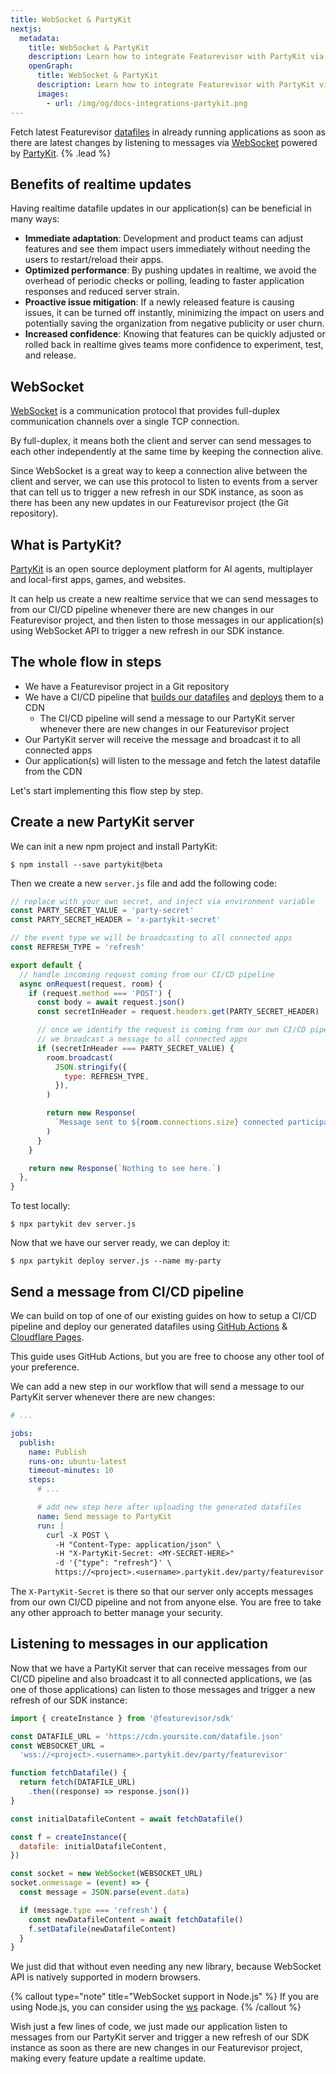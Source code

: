 ```yaml
---
title: WebSocket & PartyKit
nextjs:
  metadata:
    title: WebSocket & PartyKit
    description: Learn how to integrate Featurevisor with PartyKit via WebSocket for realtime updates.
    openGraph:
      title: WebSocket & PartyKit
      description: Learn how to integrate Featurevisor with PartyKit via WebSocket for realtime updates.
      images:
        - url: /img/og/docs-integrations-partykit.png
---
```


Fetch latest Featurevisor [datafiles](/docs/building-datafiles/) in already running applications as soon as there are latest changes by listening to messages via [WebSocket](https://developer.mozilla.org/en-US/docs/Web/API/WebSocket) powered by [PartyKit](https://partykit.io). {% .lead %}

## Benefits of realtime updates

Having realtime datafile updates in our application(s) can be beneficial in many ways:

- **Immediate adaptation**: Development and product teams can adjust features and see them impact users immediately without needing the users to restart/reload their apps.
- **Optimized performance**: By pushing updates in realtime, we avoid the overhead of periodic checks or polling, leading to faster application responses and reduced server strain.
- **Proactive issue mitigation**: If a newly released feature is causing issues, it can be turned off instantly, minimizing the impact on users and potentially saving the organization from negative publicity or user churn.
- **Increased confidence**: Knowing that features can be quickly adjusted or rolled back in realtime gives teams more confidence to experiment, test, and release.

## WebSocket

[WebSocket](https://developer.mozilla.org/en-US/docs/Web/API/WebSocket) is a communication protocol that provides full-duplex communication channels over a single TCP connection.

By full-duplex, it means both the client and server can send messages to each other independently at the same time by keeping the connection alive.

Since WebSocket is a great way to keep a connection alive between the client and server, we can use this protocol to listen to events from a server that can tell us to trigger a new refresh in our SDK instance, as soon as there has been any new updates in our Featurevisor project (the Git repository).

## What is PartyKit?

[PartyKit]() is an open source deployment platform for AI agents, multiplayer and local-first apps, games, and websites.

It can help us create a new realtime service that we can send messages to from our CI/CD pipeline whenever there are new changes in our Featurevisor project, and then listen to those messages in our application(s) using WebSocket API to trigger a new refresh in our SDK instance.

## The whole flow in steps

- We have a Featurevisor project in a Git repository
- We have a CI/CD pipeline that [builds our datafiles](/docs/building-datafiles/) and [deploys](/docs/deployment/) them to a CDN
  - The CI/CD pipeline will send a message to our PartyKit server whenever there are new changes in our Featurevisor project
- Our PartyKit server will receive the message and broadcast it to all connected apps
- Our application(s) will listen to the message and fetch the latest datafile from the CDN

Let's start implementing this flow step by step.

## Create a new PartyKit server

We can init a new npm project and install PartyKit:

```{% title="Command" %}
$ npm install --save partykit@beta
```

Then we create a new `server.js` file and add the following code:

```js {% path="your-service/server.js" %}
// replace with your own secret, and inject via environment variable
const PARTY_SECRET_VALUE = 'party-secret'
const PARTY_SECRET_HEADER = 'x-partykit-secret'

// the event type we will be broadcasting to all connected apps
const REFRESH_TYPE = 'refresh'

export default {
  // handle incoming request coming from our CI/CD pipeline
  async onRequest(request, room) {
    if (request.method === 'POST') {
      const body = await request.json()
      const secretInHeader = request.headers.get(PARTY_SECRET_HEADER)

      // once we identify the request is coming from our own CI/CD pipeline,
      // we broadcast a message to all connected apps
      if (secretInHeader === PARTY_SECRET_VALUE) {
        room.broadcast(
          JSON.stringify({
            type: REFRESH_TYPE,
          }),
        )

        return new Response(
          `Message sent to ${room.connections.size} connected participants`,
        )
      }
    }

    return new Response(`Nothing to see here.`)
  },
}
```

To test locally:

```{% title="Command" %}
$ npx partykit dev server.js
```

Now that we have our server ready, we can deploy it:

```{% title="Command" %}
$ npx partykit deploy server.js --name my-party
```

## Send a message from CI/CD pipeline

We can build on top of one of our existing guides on how to setup a CI/CD pipeline and deploy our generated datafiles using [GitHub Actions](/docs/integrations/github-actions) & [Cloudflare Pages](/docs/integrations/cloudflare-pages).

This guide uses GitHub Actions, but you are free to choose any other tool of your preference.

We can add a new step in our workflow that will send a message to our PartyKit server whenever there are new changes:

```yml {% path=".github/workflows/publish.yml" %}
# ...

jobs:
  publish:
    name: Publish
    runs-on: ubuntu-latest
    timeout-minutes: 10
    steps:
      # ...

      # add new step here after uploading the generated datafiles
      name: Send message to PartyKit
      run: |
        curl -X POST \
          -H "Content-Type: application/json" \
          -H "X-PartyKit-Secret: <MY-SECRET-HERE>"
          -d '{"type": "refresh"}' \
          https://<project>.<username>.partykit.dev/party/featurevisor
```

The `X-PartyKit-Secret` is there so that our server only accepts messages from our own CI/CD pipeline and not from anyone else. You are free to take any other approach to better manage your security.

## Listening to messages in our application

Now that we have a PartyKit server that can receive messages from our CI/CD pipeline and also broadcast it to all connected applications, we (as one of those applications) can listen to those messages and trigger a new refresh of our SDK instance:

```js {% path="your-app/index.js" %}
import { createInstance } from '@featurevisor/sdk'

const DATAFILE_URL = 'https://cdn.yoursite.com/datafile.json'
const WEBSOCKET_URL =
  'wss://<project>.<username>.partykit.dev/party/featurevisor'

function fetchDatafile() {
  return fetch(DATAFILE_URL)
    .then((response) => response.json())
}

const initialDatafileContent = await fetchDatafile()

const f = createInstance({
  datafile: initialDatafileContent,
})

const socket = new WebSocket(WEBSOCKET_URL)
socket.onmessage = (event) => {
  const message = JSON.parse(event.data)

  if (message.type === 'refresh') {
    const newDatafileContent = await fetchDatafile()
    f.setDatafile(newDatafileContent)
  }
}
```

We just did that without even needing any new library, because WebSocket API is natively supported in modern browsers.

{% callout type="note" title="WebSocket support in Node.js" %}
If you are using Node.js, you can consider using the [ws](https://github.com/websockets/ws) package.
{% /callout %}

Wish just a few lines of code, we just made our application listen to messages from our PartyKit server and trigger a new refresh of our SDK instance as soon as there are new changes in our Featurevisor project, making every feature update a realtime update.
